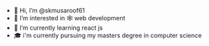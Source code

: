 - 👋 Hi, I’m @skmusaroof61
- 👀 I’m interested in 🕸 web development 
- 🌱 I’m currently learning react js
- 🎓 i'm currently pursuing my masters degree in computer science 

<!---
skmusaroof61/skmusaroof61 is a ✨ special ✨ repository because its `README.md` (this file) appears on your GitHub profile.
You can click the Preview link to take a look at your changes.
--->
